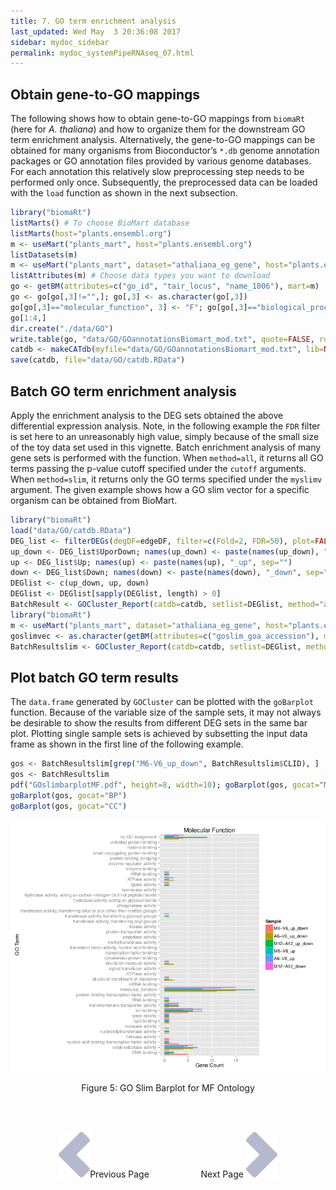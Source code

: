 ```yaml
---
title: 7. GO term enrichment analysis
last_updated: Wed May  3 20:36:08 2017
sidebar: mydoc_sidebar
permalink: mydoc_systemPipeRNAseq_07.html
---
```


## Obtain gene-to-GO mappings

The following shows how to obtain gene-to-GO mappings from `biomaRt` (here for *A.
thaliana*) and how to organize them for the downstream GO term
enrichment analysis. Alternatively, the gene-to-GO mappings can be
obtained for many organisms from Bioconductor’s `*.db` genome annotation
packages or GO annotation files provided by various genome databases.
For each annotation this relatively slow preprocessing step needs to be
performed only once. Subsequently, the preprocessed data can be loaded
with the `load` function as shown in the next subsection.


```r
library("biomaRt")
listMarts() # To choose BioMart database
listMarts(host="plants.ensembl.org")
m <- useMart("plants_mart", host="plants.ensembl.org")
listDatasets(m)
m <- useMart("plants_mart", dataset="athaliana_eg_gene", host="plants.ensembl.org")
listAttributes(m) # Choose data types you want to download
go <- getBM(attributes=c("go_id", "tair_locus", "name_1006"), mart=m)
go <- go[go[,3]!="",]; go[,3] <- as.character(go[,3])
go[go[,3]=="molecular_function", 3] <- "F"; go[go[,3]=="biological_process", 3] <- "P"; go[go[,3]=="cellular_component", 3] <- "C"
go[1:4,]
dir.create("./data/GO")
write.table(go, "data/GO/GOannotationsBiomart_mod.txt", quote=FALSE, row.names=FALSE, col.names=FALSE, sep="\t")
catdb <- makeCATdb(myfile="data/GO/GOannotationsBiomart_mod.txt", lib=NULL, org="", colno=c(1,2,3), idconv=NULL)
save(catdb, file="data/GO/catdb.RData")
```

## Batch GO term enrichment analysis

Apply the enrichment analysis to the DEG sets obtained the above differential
expression analysis. Note, in the following example the `FDR` filter is set
here to an unreasonably high value, simply because of the small size of the toy
data set used in this vignette. Batch enrichment analysis of many gene sets is
performed with the function. When `method=all`, it returns all GO terms passing
the p-value cutoff specified under the `cutoff` arguments. When `method=slim`,
it returns only the GO terms specified under the `myslimv` argument. The given
example shows how a GO slim vector for a specific organism can be obtained from
BioMart.



```r
library("biomaRt")
load("data/GO/catdb.RData")
DEG_list <- filterDEGs(degDF=edgeDF, filter=c(Fold=2, FDR=50), plot=FALSE)
up_down <- DEG_list$UporDown; names(up_down) <- paste(names(up_down), "_up_down", sep="")
up <- DEG_list$Up; names(up) <- paste(names(up), "_up", sep="")
down <- DEG_list$Down; names(down) <- paste(names(down), "_down", sep="")
DEGlist <- c(up_down, up, down)
DEGlist <- DEGlist[sapply(DEGlist, length) > 0]
BatchResult <- GOCluster_Report(catdb=catdb, setlist=DEGlist, method="all", id_type="gene", CLSZ=2, cutoff=0.9, gocats=c("MF", "BP", "CC"), recordSpecGO=NULL)
library("biomaRt")
m <- useMart("plants_mart", dataset="athaliana_eg_gene", host="plants.ensembl.org")
goslimvec <- as.character(getBM(attributes=c("goslim_goa_accession"), mart=m)[,1])
BatchResultslim <- GOCluster_Report(catdb=catdb, setlist=DEGlist, method="slim", id_type="gene", myslimv=goslimvec, CLSZ=10, cutoff=0.01, gocats=c("MF", "BP", "CC"), recordSpecGO=NULL)
```

## Plot batch GO term results

The `data.frame` generated by `GOCluster` can be plotted with the `goBarplot` function. Because of the
variable size of the sample sets, it may not always be desirable to show
the results from different DEG sets in the same bar plot. Plotting
single sample sets is achieved by subsetting the input data frame as
shown in the first line of the following example.


```r
gos <- BatchResultslim[grep("M6-V6_up_down", BatchResultslim$CLID), ]
gos <- BatchResultslim
pdf("GOslimbarplotMF.pdf", height=8, width=10); goBarplot(gos, gocat="MF"); dev.off()
goBarplot(gos, gocat="BP")
goBarplot(gos, gocat="CC")
```

![](./pages/mydoc/systemPipeRNAseq_files/GOslimbarplotMF.png)
<div align="center">Figure 5: GO Slim Barplot for MF Ontology</div>

<br><br><center><a href="mydoc_systemPipeRNAseq_06.html"><img src="images/left_arrow.png" alt="Previous page."></a>Previous Page &nbsp; &nbsp; &nbsp; &nbsp; &nbsp; &nbsp; &nbsp; &nbsp; &nbsp; &nbsp; Next Page
<a href="mydoc_systemPipeRNAseq_08.html"><img src="images/right_arrow.png" alt="Next page."></a></center>
